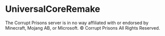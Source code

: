 # UniversalCoreRemake
The Corrupt Prisons server is in no way affiliated with or endorsed by Minecraft, Mojang AB, or Microsoft.
© Corrupt Prisons All Rights Reserved. 
